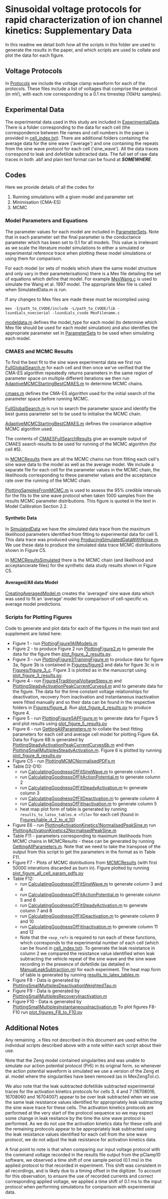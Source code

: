 # Sinusoidal voltage protocols for rapid characterization of ion channel kinetics: Supplementary Data

In this readme we detail both how all the scripts in this folder are used to generate the results in the paper, and which scripts
are used to collate and plot the data for each figure.

## Voltage Protocols
In [Protocols](Protocols) we include the voltage clamp waveform for each of the protocols. These files include a list 
of voltages that comprise the protocol (in mV), with each row corresponding to a 0.1 ms timestep (10kHz samples).

## Experimental Data
The experimental data used in this study are included in [ExperimentalData](ExperimentalData). 
There is a folder corresponding to the data for each cell (the correspondence between file names and cell numbers in the paper is provided in [cell_index.txt](ExperimentalData/cell_index.txt)). 
There are additional folders containing the average data for the sine wave ('average') and one containing the
repeats from the sine wave protocol for each cell ('sine_wave').
All the data traces correspond to leak and dofetilide subtracted data. The full set of raw data traces in both .abf and plain text format can be found at ***SOMEWHERE***.

## Codes
Here we provide details of all the codes for 
1. Running simulations with a given model and parameter set
1. Minimisation (CMA-ES)
1. MCMC

### Model Parameters and Equations
The parameter values for each model are included in [ParameterSets](ParameterSets). Note that in each parameter set the final parameter is the conductance parameter which has been set to 0.1 for all models. This value is irrelevant as we scale the literature model simulations to either a simulated or experimental reference trace when plotting these model simulations or using them for comparison.

For each model (or sets of models which share the same model structure and only vary in their parameterisations) there is
a Mex file detailing the set of equations which define that model. For example [MexWang.c](Code/MexWang.c) is used to simulate the Wang et al. 1997 model. The appropriate Mex file is called when SimulatedData.m is run.

If any changes to Mex files are made these must be recomplied using:

`mex -I/path_to_CVODE/include -L/path_to_CVODE/lib -lsundials_nvecserial -lsundials_cvode MexFilename.c`

[modeldata.m](Code/modeldata.m) defines the model_type for each model (to determine which Mex file should be used for each model simulation) and also identifies the appropriate parameter set in [ParameterSets](ParameterSets) to be used when simulating each model.

### CMAES and MCMC Results
To find the best fit to the sine wave experimental data we first run [FullGlobalSearch.m](Code/FullGlobalSearch.m) for each cell and then once we've verified that the CMA-ES algorithm repeatedly returns parameters in the same region of parameter space on multiple different iterations we then run [AdaptiveMCMCStartingBestCMAES.m](Code/AdaptiveMCMCStartingBestCMAES.m) to determine MCMC chains. 

[cmaes.m](Code/cmaes.m) defines the CMA-ES algorithm used for the initial search of the parameter space before running MCMC.

[FullGlobalSearch.m](Code/FullGlobalSearch.m) is run to search the parameter space and identify the best guess parameter set to be used to initialise the MCMC chain.

[AdaptiveMCMCStartingBestCMAES.m](Code/AdaptiveMCMCStartingBestCMAES.m) defines the covariance adaptive MCMC algorithm used.

The contents of [CMAESFullSearchResults](CMAESFullSearchResults) give an example output of CMAES search results to be used for running of the MCMC algorithm (for cell #5).

In [MCMCResults](MCMCResults) there are all the MCMC chains run from fitting each cell's sine wave data to the model as well
as the average model. We include a separate file for each cell for the parameter values in the MCMC chain, the likelihoods 
corresponding to these parameter values and the acceptance rate over the running of the MCMC chain.

[PlottingSamplesFromMCMC.m](Code/PlottingSamplesFromMCMC.m) is used to assess the 95% credible intervals for the fits to the sine wave protocol when taken 1000 samples from the results MCMC parameter distributions. 
This figure is quoted in the text in Model Calibration Section 2.2.

#### Synthetic Data
In [SimulatedData](SimulatedData) we have the simulated data trace from the maximum likelihood parameters identified from fitting 
to experimental data for cell 5. 
This data trace was produced using [ProducingSimulatedDataWithNoise.m](Code/ProducingSimulatedDataWithNoise.m). 
We use these data to produce the simulated data trace MCMC distributions shown in Figure C5. 

In [MCMCResultsSimulated](MCMCResultsSimulated) there is the MCMC chain (and likelihood and acceptancerate files) for the synthetic data study results shown in Figure C5.

#### Averaged/All data Model
[CreatingAveragedModel.m](Code/CreatingAveragedModel.m) creates the 'averaged' sine wave data which was used to fit an 'average' model for comparison of cell-specific vs. average model predictions.

### Scripts for Plotting Figures
Code to generate and plot data for each of the figures in the main text and supplement are listed here:

- Figure 1 - run [PlottingFigure1AllModels.m](Code/PlottingFigure1AllModels.m)
- Figure 2 - to produce Figure 2 run [PlottingFigure2.m](Code/PlottingFigure2.m) to generate the data for the figure then [plot_figure_2_results.py](Figures/figure_2/plot_figure_2_results.py).
- Figure 3 - run [PlottingFigure3TrainingFigure.m](Code/PlottingFigure3TrainingFigure.m) to produce data for figure 3a, figure 3b is contained in [Figures/figure3](Figures/figure3) and data for figure 3c is in [Figures/figure_3_c](Figures/figure_3_c). Figure 3 is plotted as in the manuscript using [plot_figure_3_results.py](Figures/figure_3/plot_figure_3_results.py).
- Figure 4 - run [Figure4TraditionalVoltageSteps.m](Code/Figure4TraditionalVoltageSteps.m) and [PlottingSteadyActivationPeakCurrentCurves4.m](Code/PlottingSteadyActivationPeakCurrentCurves4.m) and to generate data for the figure. 
  The data for the time constant voltage relationships for deactivation, recovery from inactivation and instantaneous inactivation were fitted manually and so their data can be found in the respective folders in [Figures/figure_4](Figures/figure_4). Run [plot_figure_4_results.py](Figures/figure_4/plot_figure_4_results.py) to produce figure 4.
- Figure 5 - run [PlottingFigure5APFigure.m](Code/PlottingFigure5APFigure.m) to generate data for Figure 5 and plot results using [plot_figure_5_results.py](Figures/figure_5/plot_figure_5_results.py)
- Figure 6 - run [GettingAllParameters.m](Code/GettingAllParameters.m) to collate the best fitting parameters for each cell and average cell model for plotting Figure 6A. Data for Figure 6B is generated by [PlottingSteadyActivationPeakCurrentCurves6b.m](Code/PlottingSteadyActivationPeakCurrentCurves6b.m) and then [PlottingSmallMultiplesSteadyActivation.m](Code/PlottingSmallMultiplesSteadyActivation.m). Figure 6 is plotted by running [plot_figure_6_results.py](Figures/figure_6/plot_figure_6_results.py)
- Figure C5 - run [PlottingMCMCNormalisedPDFs.m](Code/PlottingMCMCNormalisedPDFs.m)
- Table D2-D10:
  - run [CalculatingGoodnessOfFitSineWave.m](Code/CalculatingGoodnessOfFitSineWave.m) to generate column 1 . 
  - run [CalculatingGoodnessOfFitActionPotential.m](Code/CalculatingGoodnessOfFitActionPotential.m) to generate column 2
  - run [CalculatingGoodnessOfFitSteadyActivation.m](Code/CalculatingGoodnessOfFitSteadyActivation.m) to generate column 3
  - run [CalculatingGoodnessOfFitDeactivation.m](Code/CalculatingGoodnessOfFitDeactivation.m) to generate column 4
  - run [CalculatingGoodnessOfFitInactivation.m](Code/CalculatingGoodnessOfFitInactivation.m) to generate column 5
  - heat map plot form of table is generated by running `results_to_latex_tables.m <file>` for each cell (found in [Figures/table_d_2_to_d_10](Figures/table_d_2_to_d_10))
- Figure E6 - 
  run [PlottingActivationKinetics1NormalisedPeakSine.m](Code/PlottingActivationKinetics1NormalisedPeakSine.m)
  run [PlottingActivationKinetics2NormalisedPeakSine.m](Code/PlottingActivationKinetics2NormalisedPeakSine.m)
- Table F11 - parameters corresponding to maximum likelihoods from MCMC chains in MCMCResults - these can be generated by running [GettingAllParameters.m](Code/GettingAllParameters.m).
  Note that we need to take the transpose of the output from this script to get the parameters in the format as in Table F11.
- Figure F7 - Plots of MCMC distributions from [MCMCResults](MCMCResults) (with first 50000 interations discarded as burn in). Figure plotted by running [plot_figure_all_cell_param_pdfs.py](Figures/figure_f_7/plot_figure_all_cell_param_pdfs.py) 
- Table F12:
  - run [CalculatingGoodnessOfFitSineWave.m](Code/CalculatingGoodnessOfFitSineWave.m) to generate column 3 and 4
  - run [CalculatingGoodnessOfFitActionPotential.m](Code/CalculatingGoodnessOfFitActionPotential.m) to generate column 5 and 6
  - run [CalculatingGoodnessOfFitSteadyActivation.m](Code/CalculatingGoodnessOfFitSteadyActivation.m) to generate column 7 and 8
  - run [CalculatingGoodnessOfFitDeactivation.m](Code/CalculatingGoodnessOfFitDeactivation.m) to generate column 9 and 10
  - run [CalculatingGoodnessOfFitInactivation.m](Code/CalculatingGoodnessOfFitInactivation.m) to generate column 11 and 12
  - Note that the `<exp_ref>` is required to run each of these functions, which corresponds to the experimental number of each cell (which can be found in [cell_index.txt](ExperimentalData/cell_index.txt)).
  To generate the leak resistance in column 2 we compared the resistance value identified when leak subtracting the vehicle repeat of the sine wave and the sine wave recording in the presence of dofetilide (as detailed in [ManualLeakSubtraction.m]()) for each experiment. The heat map form of table is generated by running [results_to_latex_tables.m](Figures/table_f_12/results_to_latex_tables.m). 
- Figure F8 - Data is generated by [PlottingSmallMultiplesDeactivationWeightedTau.m](Code/PlottingSmallMultiplesDeactivationWeightedTau.m)
- Figure F9 - Data is generated by [PlottingSmallMultiplesRecoveryInactivation.m](Code/PlottingSmallMultiplesRecoveryInactivation.m)
- Figure F10 - Data is generated by [PlottingSmallMultiplesInstantaneousInactivation.m](Code/PlottingSmallMultiplesInstantaneousInactivation.m)
  To plot figures F8-F10 run [plot_figures_F8_to_F10.py](Figures/figure_f8_to_f10/plot_figures_F8_to_F10.py)

## Additional Notes

Any remaining `.m` files not described in this document are used within the individual scripts described above with a note within each script about their use.

Note that the Zeng model contained singularities and was unable to simulate our action potential protocol (Pr6) in its
original form, so whenever the action potential waveform is simulated we use a version of the Zeng et al. model where
the singularities have been removed (as in MexZengTol.c).

We also note that the leak subtracted dofetilide subtracted experimental traces for the activation kinetics protocols for cells 3, 4 and 7 (16708016, 16708060 and 16704007) appear to be over leak subtracted when we use the same leak resistance values identified for appropriately leak subtracting the sine wave trace for these cells. The activation kinetics protocols are performed at the very start of the protocol sequence so we may expect some change in leak resitance by the time the sine wave protocol is performed. As we do not use the activation kinetics data for these cells and the remaining protocols appear to be appropriately leak subtracted using the leak resistance values identified for each cell from the sine wave protocol, we do not adjust the leak resistance for activation kinetics data.

A final point to note is that when comparing our input voltage protocol with the command voltage recorded in the results file
output from the pClamp10 software, we observed a time shift of one sample period (0.1 ms) in the applied protocol to that
recorded in experiment. This shift was consistent in all recordings, and is likely due to a timing offset in the digitizer. To account for this observation, to ensure the use of recorded currents and correct corresponding applied voltage, we 
applied a time shift of 0.1 ms to the input protocol when performing simulations for comparison with experimental data.
